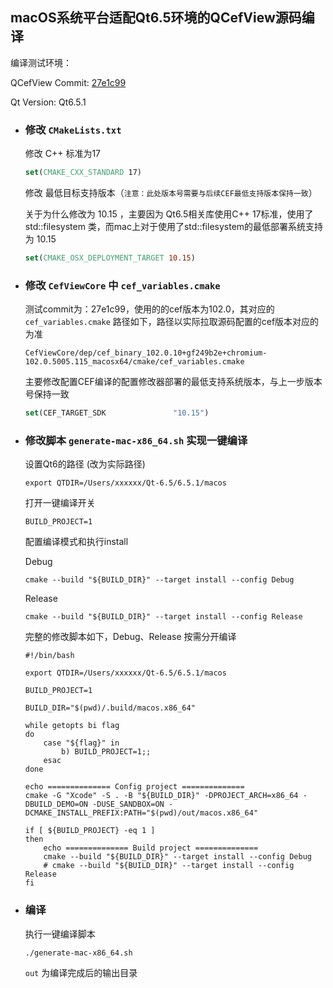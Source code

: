 
## macOS系统平台适配Qt6.5环境的QCefView源码编译

编译测试环境：

QCefView Commit: [27e1c99](https://github.com/CefView/QCefView/tree/27e1c99cdc1faf14a94e95ec8bf71a4021247912)

Qt Version: Qt6.5.1

- ### 修改 `CMakeLists.txt`

    修改 C++ 标准为17 

    ````cmake
    set(CMAKE_CXX_STANDARD 17)
    ````

    修改 最低目标支持版本（`注意：此处版本号需要与后续CEF最低支持版本保持一致`）

    关于为什么修改为 10.15 ，主要因为 Qt6.5相关库使用C++ 17标准，使用了 std::filesystem 类，而mac上对于使用了std::filesystem的最低部署系统支持为 10.15

    ````cmake
    set(CMAKE_OSX_DEPLOYMENT_TARGET 10.15)
    ````

- ### 修改 `CefViewCore` 中 `cef_variables.cmake`

    测试commit为：27e1c99，使用的的cef版本为102.0，其对应的`cef_variables.cmake` 路径如下，路径以实际拉取源码配置的cef版本对应的为准

    ```
    CefViewCore/dep/cef_binary_102.0.10+gf249b2e+chromium-102.0.5005.115_macosx64/cmake/cef_variables.cmake
    ```

    主要修改配置CEF编译的配置修改器部署的最低支持系统版本，与上一步版本号保持一致

    ````cmake
    set(CEF_TARGET_SDK               "10.15")
    ````

- ### 修改脚本 `generate-mac-x86_64.sh` 实现一键编译
    
    设置Qt6的路径 (改为实际路径)

    ````shell
    export QTDIR=/Users/xxxxxx/Qt-6.5/6.5.1/macos
    ````

    打开一键编译开关

    ````shell
    BUILD_PROJECT=1
    ````

    配置编译模式和执行install

    Debug

    ````shell
    cmake --build "${BUILD_DIR}" --target install --config Debug
    ````

    Release

    ````shell
    cmake --build "${BUILD_DIR}" --target install --config Release
    ````

    完整的修改脚本如下，Debug、Release 按需分开编译

    ```shell 
    #!/bin/bash

    export QTDIR=/Users/xxxxxx/Qt-6.5/6.5.1/macos

    BUILD_PROJECT=1

    BUILD_DIR="$(pwd)/.build/macos.x86_64"

    while getopts bi flag
    do
        case "${flag}" in
            b) BUILD_PROJECT=1;;
        esac
    done

    echo ============== Config project ==============
    cmake -G "Xcode" -S . -B "${BUILD_DIR}" -DPROJECT_ARCH=x86_64 -DBUILD_DEMO=ON -DUSE_SANDBOX=ON -DCMAKE_INSTALL_PREFIX:PATH="$(pwd)/out/macos.x86_64"

    if [ ${BUILD_PROJECT} -eq 1 ] 
    then
        echo ============== Build project ==============
        cmake --build "${BUILD_DIR}" --target install --config Debug
        # cmake --build "${BUILD_DIR}" --target install --config Release
    fi
    ```

- ### 编译

    执行一键编译脚本

    ````shell
    ./generate-mac-x86_64.sh
    ````

    `out` 为编译完成后的输出目录
